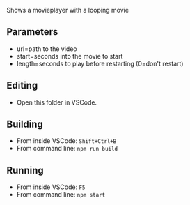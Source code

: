 Shows a movieplayer with a looping movie

## Parameters
* url=path to the video
* start=seconds into the movie to start
* length=seconds to play before restarting (0=don't restart)

## Editing

* Open this folder in VSCode.

## Building

* From inside VSCode: `Shift+Ctrl+B`
* From command line: `npm run build`

## Running

* From inside VSCode: `F5`
* From command line: `npm start`
